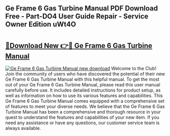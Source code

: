 ## Ge Frame 6 Gas Turbine Manual PDF Download Free - Part-DO4 User Guide Repair - Service Owner Edition uWt4O

# <h2><a href="http://bc36006.oget.top/?id=Ge+Frame+6+Gas+Turbine+Manual">🔗Download New 👉🔴 Ge Frame 6 Gas Turbine Manual</a></h2>

[![Ge Frame 6 Gas Turbine Manual new download](https://i.imgur.com/5g1atiW.png)](http://bc36006.oget.top/?id=Ge+Frame+6+Gas+Turbine+Manual)
Welcome to the Club! Join the community of users who have discovered the potential of their new Ge Frame 6 Gas Turbine Manual with this helpful manual. To get the most out of your Ge Frame 6 Gas Turbine Manual, please read this user manual carefully before use. It includes detailed instructions for product setup, as well as information on how to use its various features and capabilities. This Ge Frame 6 Gas Turbine Manual comes equipped with a comprehensive set of features to meet your diverse needs. We believe that the Ge Frame 6 Gas Turbine Manual has been a comprehensive and thorough resource in your quest to understand the features and capabilities of your new item. If you need any assistance or have any questions, our customer service team is always available.
